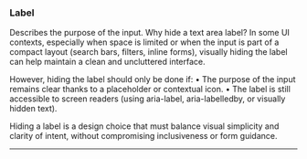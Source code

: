 ### Label

Describes the purpose of the input. Why hide a text area label? In some UI contexts, especially when space is limited or when the input is part of a compact layout (search bars, filters, inline forms), visually hiding the label can help maintain a clean and uncluttered interface.

However, hiding the label should only be done if:
• The purpose of the input remains clear thanks to a placeholder or contextual icon.
• The label is still accessible to screen readers (using aria-label, aria-labelledby, or visually hidden text).

Hiding a label is a design choice that must balance visual simplicity and clarity of intent, without compromising inclusiveness or form guidance.

---